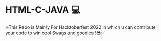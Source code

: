 # HTML-C-JAVA 💻
🔥This Repo is Mainly For Hacktoberfest 2022 in which u can contribute your code to win cool Swags and goodies !😎✅
